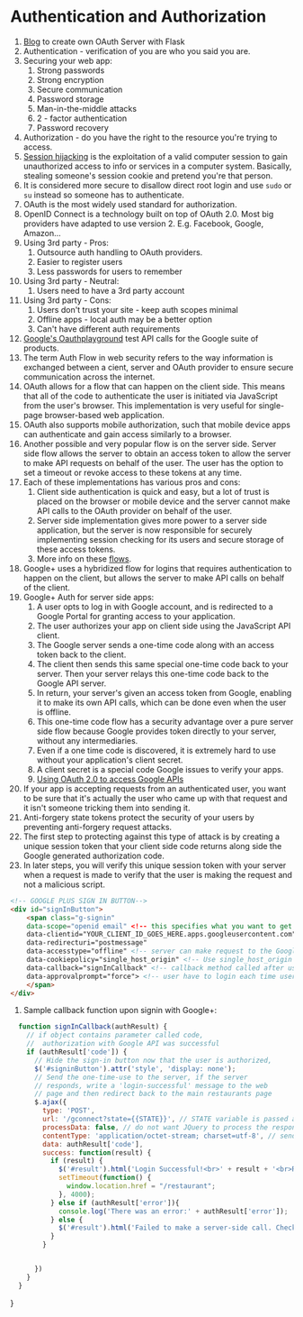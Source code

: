 # Authentication and Authorization
1. [Blog](http://lepture.com/en/2013/create-oauth-server) to create own OAuth Server with Flask
1. Authentication - verification of you are who you said you are.
1. Securing your web app:
	1. Strong passwords
	1. Strong encryption
	1. Secure communication
	1. Password storage
	1. Man-in-the-middle attacks
	1. 2 - factor authentication
	1. Password recovery
1. Authorization - do you have the right to the resource you're trying to access.
1. [Session hijacking](https://en.wikipedia.org/wiki/Session_hijacking) is the exploitation of a valid computer session to gain unauthorized access to info or services in a computer system. Basically, stealing someone's session cookie and pretend you're that person.
1. It is considered more secure to disallow direct root login and use `sudo` or `su` instead so someone has to authenticate.
1. OAuth is the most widely used standard for authorization.
1. OpenID Connect is a technology built on top of OAuth 2.0. Most big providers have adapted to use version 2. E.g. Facebook, Google, Amazon...
1. Using 3rd party - Pros:
	1. Outsource auth handling to OAuth providers.
	1. Easier to register users
	1. Less passwords for users to remember
1. Using 3rd party - Neutral:
	1. Users need to have a 3rd party account
1. Using 3rd party - Cons:
	1. Users don't trust your site - keep auth scopes minimal
	1. Offline apps - local auth may be a better option
	1. Can't have different auth requirements
1. [Google's Oauthplayground](https://developers.google.com/oauthplayground/) test API calls for the Google suite of products.
1. The term Auth Flow in web security refers to the way information is exchanged between a cient, server and OAuth provider to ensure secure communication across the internet.
1. OAuth allows for a flow that can happen on the client side. This means that all of the code to authenticate the user is initiated via JavaScript from the user's browser. This implementation is very useful for single-page browser-based web application.
1. OAuth also supports mobile authorization, such that mobile device apps can authenticate and gain access similarly to a browser.
1. Another possible and very popular flow is on the server side. Server side flow allows the server to obtain an access token to allow the server to make API requests on behalf of the user. The user has the option to set a timeout or revoke access to these tokens at any time. 
1. Each of these implementations has various pros and cons:
	1. Client side authentication is quick and easy, but a lot of trust is placed on the browser or mobile device and the server cannot make API calls to the OAuth provider on behalf of the user.
	1. Server side implementation gives more power to a server side application, but the server is now responsible for securely implementing session checking for its users and secure storage of these access tokens.
	1. More info on these [flows](https://aaronparecki.com/2012/07/29/2/oauth2-simplified).
1. Google+ uses a hybridized flow for logins that requires authentication to happen on the client, but allows the server to make API calls on behalf of the client.
1. Google+ Auth for server side apps:
	1. A user opts to log in with Google account, and is redirected to a Google Portal for granting access to your application.
	1. The user authorizes your app on client side using the JavaScript API client.
	1. The Google server sends a one-time code along with an access token back to the client. 
	1. The client then sends this same special one-time code back to your server. Then your server relays this one-time code back to the Google API server.
	1. In return, your server's given an access token from Google, enabling it to make its own API calls, which can be done even when the user is offline.
	1. This one-time code flow has a security advantage over a pure server side flow because Google provides token directly to your server, without any intermediaries. 
	1. Even if a one time code is discovered, it is extremely hard to use without your application's client secret.
	1. A client secret is a special code Google issues to verify your apps.
	1. [Using OAuth 2.0 to access Google APIs](https://developers.google.com/identity/protocols/OAuth2)
1. If your app is accepting requests from an authenticated user, you want to be sure that it's actually the user who came up with that request and it isn't someone tricking them into sending it.
1. Anti-forgery state tokens protect the security of your users by preventing anti-forgery request attacks.
1. The first step to protecting against this type of attack is by creating a unique session token that your client side code returns along side the Google generated authorization code.
1. In later steps, you will verify this unique session token with your server when a request is made to verify that the user is making the request and not a malicious script.
```HTML
<!-- GOOGLE PLUS SIGN IN BUTTON-->   
<div id="signInButton">
	<span class="g-signin"
	data-scope="openid email" <!-- this specifies what you want to get from Google -->
	data-clientid="YOUR_CLIENT_ID_GOES_HERE.apps.googleusercontent.com"
	data-redirecturi="postmessage"
	data-accesstype="offline" <!-- server can make request to the Google API server even if the user is not logged in -->
	data-cookiepolicy="single_host_origin" <!-- Use single_host_origin if our website only has a single host name, and no subdomains -->
	data-callback="signInCallback" <!-- callback method called after user clicked sign in -->
	data-approvalprompt="force"> <!-- user have to login each time user visit the login page, disable during production -->
	</span>
</div>
```
1. Sample callback function upon signin with Google+:
```JavaScript
  function signInCallback(authResult) {
    // if object contains parameter called code,
    //  authorization with Google API was successful
    if (authResult['code']) {
      // Hide the sign-in button now that the user is authorized,
      $('#signinButton').attr('style', 'display: none');
      // Send the one-time-use to the server, if the server
      // responds, write a 'login-successful' message to the web
      // page and then redirect back to the main restaurants page
      $.ajax({
        type: 'POST',
        url: '/gconnect?state={{STATE}}', // STATE variable is passed as an argumennt to verify against the cross-site reference forgery attack.
        processData: false, // do not want JQuery to process the response into a string
        contentType: 'application/octet-stream; charset=utf-8', // sending an arbitary binary stream of data. And the charset equal to utf-8 indicates that it is formatted using a universal character set called Unicode.
        data: authResult['code'],
        success: function(result) {
          if (result) {
            $('#result').html('Login Successful!<br>' + result + '<br>Redirecting....');
            setTimeout(function() {
              window.location.href = "/restaurant";
            }, 4000);
          } else if (authResult['error']){
            console.log('There was an error:' + authResult['error']);
          } else {
            $('#result').html('Failed to make a server-side call. Check your configuration and console.');
          }
        }


      })
    }
  }
```
}